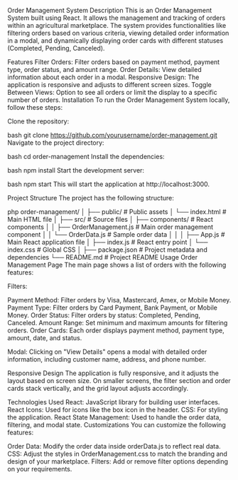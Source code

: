 Order Management System
Description
This is an Order Management System built using React. It allows the management and tracking of orders within an agricultural marketplace. The system provides functionalities like filtering orders based on various criteria, viewing detailed order information in a modal, and dynamically displaying order cards with different statuses (Completed, Pending, Canceled).

Features
Filter Orders: Filter orders based on payment method, payment type, order status, and amount range.
Order Details: View detailed information about each order in a modal.
Responsive Design: The application is responsive and adjusts to different screen sizes.
Toggle Between Views: Option to see all orders or limit the display to a specific number of orders.
Installation
To run the Order Management System locally, follow these steps:

Clone the repository:

bash
git clone https://github.com/yourusername/order-management.git
Navigate to the project directory:

bash
cd order-management
Install the dependencies:

bash
npm install
Start the development server:

bash
npm start
This will start the application at http://localhost:3000.

Project Structure
The project has the following structure:

php
order-management/
│
├── public/ # Public assets
│ └── index.html # Main HTML file
│
├── src/ # Source files
│ ├── components/ # React components
│ │ ├── OrderManagement.js # Main order management component
│ │ └── OrderData.js # Sample order data
│ │
│ ├── App.js # Main React application file
│ ├── index.js # React entry point
│ └── index.css # Global CSS
│
├── package.json # Project metadata and dependencies
└── README.md # Project README
Usage
Order Management Page
The main page shows a list of orders with the following features:

Filters:

Payment Method: Filter orders by Visa, Mastercard, Amex, or Mobile Money.
Payment Type: Filter orders by Card Payment, Bank Payment, or Mobile Money.
Order Status: Filter orders by status: Completed, Pending, Canceled.
Amount Range: Set minimum and maximum amounts for filtering orders.
Order Cards: Each order displays payment method, payment type, amount, date, and status.

Modal: Clicking on "View Details" opens a modal with detailed order information, including customer name, address, and phone number.

Responsive Design
The application is fully responsive, and it adjusts the layout based on screen size. On smaller screens, the filter section and order cards stack vertically, and the grid layout adjusts accordingly.

Technologies Used
React: JavaScript library for building user interfaces.
React Icons: Used for icons like the box icon in the header.
CSS: For styling the application.
React State Management: Used to handle the order data, filtering, and modal state.
Customizations
You can customize the following features:

Order Data: Modify the order data inside orderData.js to reflect real data.
CSS: Adjust the styles in OrderManagement.css to match the branding and design of your marketplace.
Filters: Add or remove filter options depending on your requirements.
